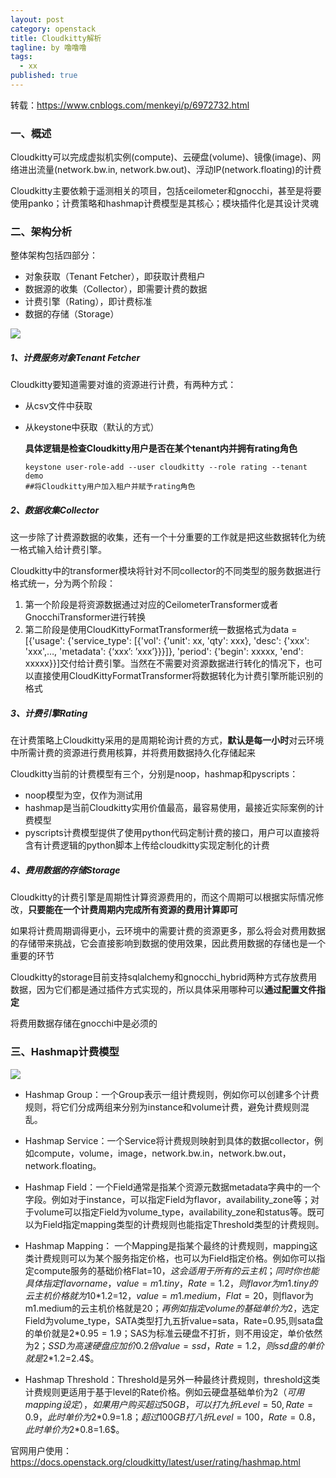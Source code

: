 ```yaml
---
layout: post
category: openstack
title: Cloudkitty解析
tagline: by 噜噜噜
tags: 
  - xx
published: true
---
```


<!--more-->

转载：https://www.cnblogs.com/menkeyi/p/6972732.html

### 一、概述

Cloudkitty可以完成虚拟机实例(compute)、云硬盘(volume)、镜像(image)、网络进出流量(network.bw.in, network.bw.out)、浮动IP(network.floating)的计费

Cloudkitty主要依赖于遥测相关的项目，包括ceilometer和gnocchi，甚至是将要使用panko；计费策略和hashmap计费模型是其核心；模块插件化是其设计灵魂

### 二、架构分析

整体架构包括四部分：

-  对象获取（Tenant Fetcher），即获取计费租户
- 数据源的收集（Collector），即需要计费的数据
- 计费引擎（Rating），即计费标准
- 数据的存储（Storage）

![](https://w9.sanwen8.cn/mmbiz_png/Hl54p4MexNdoo9uXHRSLfNR4pwkG7teZuiaqeq8FI1QB19vIpdPI7TYUdJZph7F2ck4Vf0c8vQCe3yBTJsiadbag/640?wx_fmt=png)

##### 1、计费服务对象Tenant Fetcher

Cloudkitty要知道需要对谁的资源进行计费，有两种方式：

- 从csv文件中获取

- 从keystone中获取（默认的方式）

  **具体逻辑是检查Cloudkitty用户是否在某个tenant内并拥有rating角色**

  ```
  keystone user-role-add --user cloudkitty --role rating --tenant demo
  ##将Cloudkitty用户加入租户并赋予rating角色
  ```

  

##### 2、数据收集Collector

这一步除了计费源数据的收集，还有一个十分重要的工作就是把这些数据转化为统一格式输入给计费引擎。

Cloudkitty中的transformer模块将针对不同collector的不同类型的服务数据进行格式统一，分为两个阶段：

1. 第一个阶段是将资源数据通过对应的CeilometerTransformer或者GnocchiTransformer进行转换
2. 第二阶段是使用CloudKittyFormatTransformer统一数据格式为data = [{'usage': {'service_type': [{'vol': {'unit': xx, 'qty': xxx}, 'desc': {'xxx': 'xxx',…, 'metadata': {‘xxx’: ’xxx’}}}]}, 'period': {'begin': xxxxx, 'end': xxxxx}}]交付给计费引擎。当然在不需要对资源数据进行转化的情况下，也可以直接使用CloudKittyFormatTransformer将数据转化为计费引擎所能识别的格式



##### 3、计费引擎Rating

在计费策略上Cloudkitty采用的是周期轮询计费的方式，**默认是每一小时**对云环境中所需计费的资源进行费用核算，并将费用数据持久化存储起来

Cloudkitty当前的计费模型有三个，分别是noop，hashmap和pyscripts：

- noop模型为空，仅作为测试用
- hashmap是当前Cloudkitty实用价值最高，最容易使用，最接近实际案例的计费模型 
- pyscripts计费模型提供了使用python代码定制计费的接口，用户可以直接将含有计费逻辑的python脚本上传给cloudkitty实现定制化的计费



##### 4、费用数据的存储Storage

Cloudkitty的计费引擎是周期性计算资源费用的，而这个周期可以根据实际情况修改，**只要能在一个计费周期内完成所有资源的费用计算即可**

如果将计费周期调得更小，云环境中的需要计费的资源更多，那么将会对费用数据的存储带来挑战，它会直接影响到数据的使用效果，因此费用数据的存储也是一个重要的环节

Cloudkitty的storage目前支持sqlalchemy和gnocchi_hybrid两种方式存放费用数据，因为它们都是通过插件方式实现的，所以具体采用哪种可以**通过配置文件指定**

将费用数据存储在gnocchi中是必须的



### 三、Hashmap计费模型

![](https://w9.sanwen8.cn/mmbiz_png/Hl54p4MexNdoo9uXHRSLfNR4pwkG7teZtmdB33oBTGnIpMIrfsX8o9WeCiaNr1HypiaN88uJJylShbmR8kuJibK2g/640?wx_fmt=png)

- Hashmap Group：一个Group表示一组计费规则，例如你可以创建多个计费规则，将它们分成两组来分别为instance和volume计费，避免计费规则混乱。

 

- Hashmap Service：一个Service将计费规则映射到具体的数据collector，例如compute，volume，image，network.bw.in，network.bw.out，network.floating。

 

- Hashmap Field：一个Field通常是指某个资源元数据metadata字典中的一个字段。例如对于instance，可以指定Field为flavor，availability_zone等；对于volume可以指定Field为volume_type，availability_zone和status等。既可以为Field指定mapping类型的计费规则也能指定Threshold类型的计费规则。

 

- Hashmap Mapping： 一个Mapping是指某个最终的计费规则，mapping这类计费规则可以为某个服务指定价格，也可以为Field指定价格。例如你可以指定compute服务的基础价格Flat=10$，这会适用于所有的云主机；同时你也能具体指定flavor name，value=m1.tiny，Rate=1.2，则flavor为m1.tiny的云主机价格就为10$*1.2=12$，value=m1.medium，Flat=20$，则flavor为m1.medium的云主机价格就是20$；再例如指定volume的基础单价为2$，选定Field为volume_type，SATA类型打九五折value=sata，Rate=0.95,则sata盘的单价就是2$*0.95=1.9$；SAS为标准云硬盘不打折，则不用设定，单价依然为2$；SSD为高速硬盘应加价0.2倍value=ssd，Rate=1.2，则ssd盘的单价就是2$*1.2=2.4$。

 

- Hashmap Threshold：Threshold是另外一种最终计费规则，threshold这类计费规则更适用于基于level的Rate价格。例如云硬盘基础单价为2$（可用mapping设定），如果用户购买超过50GB，可以打九折Level=50,Rate=0.9，此时单价为2$*0.9=1.8$；超过100GB打八折Level=100，Rate=0.8，此时单价为2$*0.8=1.6$。



官网用户使用：https://docs.openstack.org/cloudkitty/latest/user/rating/hashmap.html